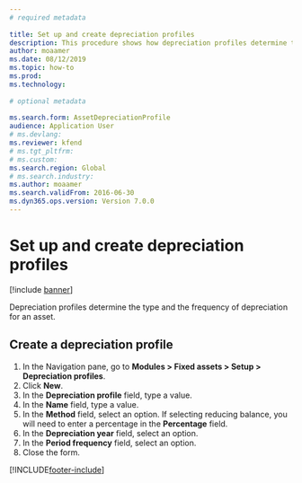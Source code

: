 ```yaml
--- 
# required metadata 
 
title: Set up and create depreciation profiles
description: This procedure shows how depreciation profiles determine the type and the frequency of depreciation for an asset. 
author: moaamer
ms.date: 08/12/2019
ms.topic: how-to 
ms.prod:  
ms.technology:  
 
# optional metadata 
 
ms.search.form: AssetDepreciationProfile   
audience: Application User 
# ms.devlang:  
ms.reviewer: kfend
# ms.tgt_pltfrm:  
# ms.custom:  
ms.search.region: Global
# ms.search.industry: 
ms.author: moaamer
ms.search.validFrom: 2016-06-30 
ms.dyn365.ops.version: Version 7.0.0 
---
```

# Set up and create depreciation profiles

[!include [banner](../../includes/banner.md)]

Depreciation profiles determine the type and the frequency of depreciation for an asset.


## Create a depreciation profile
1. In the Navigation pane, go to **Modules > Fixed assets > Setup > Depreciation profiles**.
2. Click **New**.
3. In the **Depreciation profile** field, type a value.
4. In the **Name** field, type a value.
5. In the **Method** field, select an option. If selecting reducing balance, you will need to enter a percentage in the **Percentage** field.  
6. In the **Depreciation year** field, select an option.
7. In the **Period frequency** field, select an option.
8. Close the form.



[!INCLUDE[footer-include](../../../includes/footer-banner.md)]
